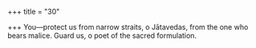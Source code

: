 +++
title = "30"

+++
You—protect us from narrow straits, o Jātavedas, from the one who  bears malice.
Guard us, o poet of the sacred formulation.